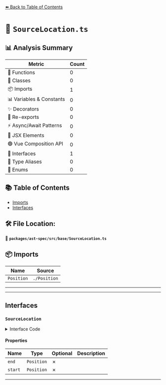 [⬅️ Back to Table of Contents](../../../../index.md)

# 📄 `SourceLocation.ts`

## 📊 Analysis Summary

| Metric | Count |
|--------|-------|
| 🔧 Functions | 0 |
| 🧱 Classes | 0 |
| 📦 Imports | 1 |
| 📊 Variables & Constants | 0 |
| ✨ Decorators | 0 |
| 🔄 Re-exports | 0 |
| ⚡ Async/Await Patterns | 0 |
| 💠 JSX Elements | 0 |
| 🟢 Vue Composition API | 0 |
| 📐 Interfaces | 1 |
| 📑 Type Aliases | 0 |
| 🎯 Enums | 0 |

## 📚 Table of Contents

- [Imports](#imports)
- [Interfaces](#interfaces)

## 🛠️ File Location:
📂 **`packages/ast-spec/src/base/SourceLocation.ts`**

## 📦 Imports

| Name | Source |
|------|--------|
| `Position` | `./Position` |


---


---

## Interfaces

### `SourceLocation`

<details><summary>Interface Code</summary>

```ts
export interface SourceLocation {
  /**
   * The position of the first character after the parsed source region
   */
  end: Position;
  /**
   * The position of the first character of the parsed source region
   */
  start: Position;
}
```
</details>

#### Properties

| Name | Type | Optional | Description |
|------|------|----------|-------------|
| `end` | `Position` | ✗ |  |
| `start` | `Position` | ✗ |  |


---